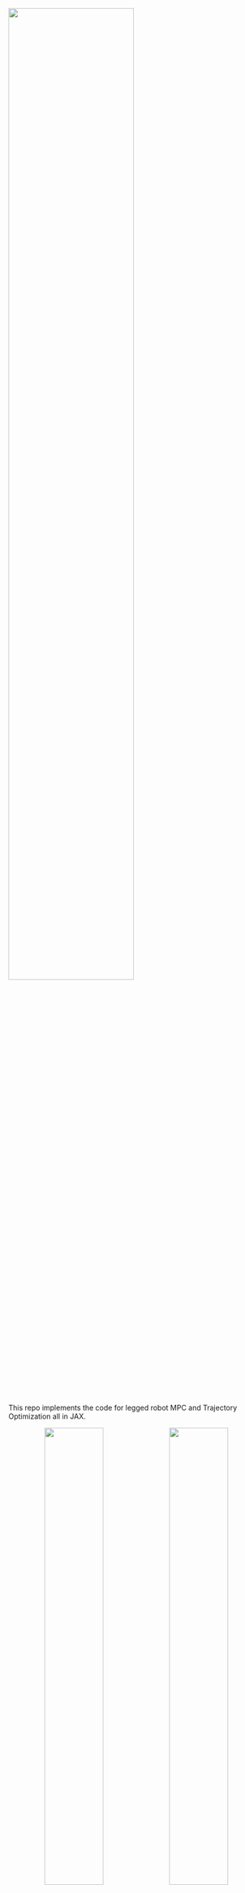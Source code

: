 <p align="left">
 <img src="https://github.com/user-attachments/assets/faaee057-131d-47da-b841-8832d536e5c5" width="70%" /> 
</p>

This repo implements the code for legged robot MPC and Trajectory Optimization all in JAX. 

<p align="center">
  <img src="https://github.com/user-attachments/assets/de8b9650-684e-4f31-82e4-9a0035f50f8e" width="48%" />
  
  <img src="https://github.com/user-attachments/assets/22d8fcd2-32f4-41c5-acb6-7eedf1bc66ee" width="48%" />
</p>
<div align="center">
  <a href="#Installation"><b>Installation</b></a> |
  <a href="https://arxiv.org/abs/2506.07823"><b>PrePrint</b></a> |
  <a href="https://youtu.be/zquKLxbAU_Y"><b>Video</b></a> |
  
</div>


## Features
**MPX** is a [JAX](https://github.com/google/jax) library that provides:

✅ **True GPU Parallelism**
Exploits both temporal and state-space parallel scans directly on the GPU, without approximations or offline precomputations. Lower the complexity to $\mathcal{O}(n\log{N} + m)$  from the classical $\mathcal{O}(N(n + m)^3)$ where n = state dim, m = control dim, N = horizon length

✅ **JAX Autodiff & Vectorization**
Fully differentiable solver easily integrates into learning pipelines and supports batched RL-style environments.

✅ **A multiple-shooting SQP** formulation solves the KKT system in parallel, maintaining exactness and fast convergence.

✅ **MJX MODELS** Support [MJX](https://mujoco.readthedocs.io/en/stable/mjx.html) whole body dynamics (included examples with [**Talos**](https://github.com/iit-DLSLab/mpx/blob/main/examples/mjx_talos.py), [**H1**](https://github.com/iit-DLSLab/mpx/blob/main/examples/mjx_h1.py), [**Aliengo**](https://github.com/iit-DLSLab/mpx/blob/main/examples/mjx_quad.py) and **Go2**)

The solver is wrapped by the `MPCControllerWrapper` class, and all the settings (such as the dynamics model and cost function to be used) can be changed in the config files. Examples for various legged robots are provided in the `examples` folder.
> **Note:**  
> If you want to solve multiple MPC in parallel, use `BatchedMPCControllerWrapper` look at the examples/multi_env.py
> `MPCControllerWrapper` and `BatchedMPCControllerWrapper` are designed to use the whole body model, if you want to use the srbd model, use `mpc_wrapper_srbd.py`; look at examples/srbd_quad.py

## Installation

### Set Up Conda Environment
Create and activate the conda environment:
```
conda create -n mpx_env python=3.13 -y
conda activate mpx_env
```

### Install with pip 
from the repo main folder
```
pip install -e .
```


## RUN example
```
conda activate mpx_env
python mpx/examples/mjx_quad.py
```
> **Note:**  
The first time running the script it can take more than a minute to JIT the solver

## Citing this work

```bibtex
@misc{2025primaldualilqrgpuacceleratedlearning,
      title={Primal-Dual iLQR for GPU-Accelerated Learning and Control in Legged Robots}, 
      author={Lorenzo Amatucci and João Sousa-Pinto and Giulio Turrisi and Dominique Orban and Victor Barasuol and Claudio Semini},
      year={2025},
      eprint={2506.07823},
      archivePrefix={arXiv},
      primaryClass={cs.RO},
      url={https://arxiv.org/abs/2506.07823}, 
}
```

